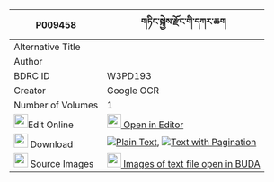 |P009458|གཏིང་སྐྱེས་རྫོང་གི་དཀར་ཆག 
| --- | --- 
|Alternative Title |
|Author | 
|BDRC ID | W3PD193
|Creator | Google OCR
|Number of Volumes| 1
|<img width="25" src="https://img.icons8.com/color/25/000000/edit-property.png">Edit Online| [<img width="25" src="https://avatars.githubusercontent.com/u/45091458?s=200&v=4"> Open in Editor](http://editor.openpecha.org/P009458)
|<img width="25" src="https://img.icons8.com/fluent/48/000000/download-2.png"/>  Download | [![](https://img.icons8.com/color/20/000000/txt.png)Plain Text](https://github.com/Openpecha/P009458/releases/download/v2/tingkye_dzong_gi_karchak_plain_P009458.zip), [![](https://img.icons8.com/color/20/000000/txt.png)Text with Pagination](https://github.com/Openpecha/P009458/releases/download/v2/tingkye_dzong_gi_karchak_pages_P009458.zip)
|<img width="25" src="https://img.icons8.com/plasticine/100/000000/pictures-folder.png"/>  Source Images | [<img width="25" src="https://library.bdrc.io/icons/BUDA-small.svg"> Images of text file open in BUDA](https://library.bdrc.io/show/bdr:W3PD193)